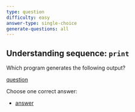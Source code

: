 ```yaml
---
type: question
difficulty: easy
answer-type: single-choice
generate-questions: all
---
```


## Understanding sequence: `print`

Which program generates the following output?

[question](q-print.txtar "evy:text")

Choose one correct answer:

- [answer](q-print.txtar "evy:source")
